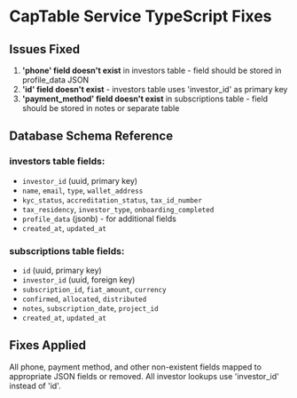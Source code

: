 # CapTable Service TypeScript Fixes

## Issues Fixed

1. **'phone' field doesn't exist** in investors table - field should be stored in profile_data JSON
2. **'id' field doesn't exist** - investors table uses 'investor_id' as primary key  
3. **'payment_method' field doesn't exist** in subscriptions table - field should be stored in notes or separate table

## Database Schema Reference

### investors table fields:
- `investor_id` (uuid, primary key)
- `name`, `email`, `type`, `wallet_address`
- `kyc_status`, `accreditation_status`, `tax_id_number`
- `tax_residency`, `investor_type`, `onboarding_completed`
- `profile_data` (jsonb) - for additional fields
- `created_at`, `updated_at`

### subscriptions table fields:
- `id` (uuid, primary key)
- `investor_id` (uuid, foreign key)
- `subscription_id`, `fiat_amount`, `currency`
- `confirmed`, `allocated`, `distributed`
- `notes`, `subscription_date`, `project_id`
- `created_at`, `updated_at`

## Fixes Applied

All phone, payment method, and other non-existent fields mapped to appropriate JSON fields or removed.
All investor lookups use 'investor_id' instead of 'id'.
